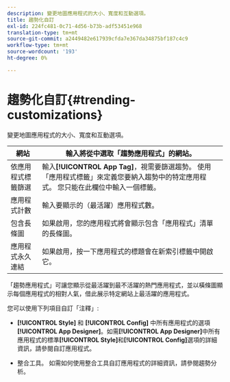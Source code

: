 ```yaml
---
description: 變更地圖應用程式的大小、寬度和互動選項。
title: 趨勢化自訂
exl-id: 224fc481-0c71-4d56-b73b-adf53451e968
translation-type: tm+mt
source-git-commit: a2449482e617939cfda7e367da34875bf187c4c9
workflow-type: tm+mt
source-wordcount: '193'
ht-degree: 0%

---
```


# 趨勢化自訂{#trending-customizations}

變更地圖應用程式的大小、寬度和互動選項。

| 網站 | 輸入將從中選取「趨勢應用程式」的網站。 |
|---|---|
| 依應用程式標籤篩選 | 輸入&#x200B;**[!UICONTROL App Tag]**，視需要篩選趨勢。 使用「應用程式標籤」來定義您要納入趨勢中的特定應用程式。 您只能在此欄位中輸入一個標籤。 |
| 應用程式計數 | 輸入要顯示的（最活躍）應用程式數。 |
| 包含長條圖 | 如果啟用，您的應用程式將會顯示包含「應用程式」清單的長條圖。 |
| 應用程式永久連結 | 如果啟用，按一下應用程式的標題會在新索引標籤中開啟它。 |

「趨勢應用程式」可讓您顯示從最活躍到最不活躍的熱門應用程式，並以橫條圖顯示每個應用程式的相對人氣，借此展示特定網站上最活躍的應用程式。

您可以使用下列項目自訂「注釋」:

* **[!UICONTROL Style]** 和 **[!UICONTROL Config]** 中所有應用程式的選項 **[!UICONTROL App Designer]**。如需&#x200B;**[!UICONTROL App Designer]**&#x200B;中所有應用程式的標準&#x200B;**[!UICONTROL Style]**&#x200B;和&#x200B;**[!UICONTROL Config]**&#x200B;選項的詳細資訊，請參閱自訂應用程式。

* 整合工具。 如需如何使用整合工具自訂應用程式的詳細資訊，請參閱趨勢分析。
